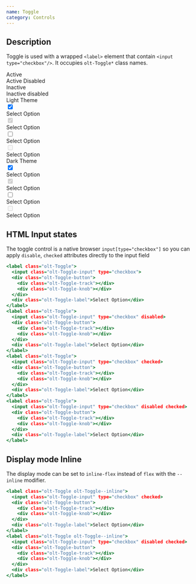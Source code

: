```yaml
---
name: Toggle
category: Controls
---
```


## Description

Toggle is used with a wrapped `<label>` element that contain
`<input type="checkbox"/>`. It occupies `olt-Toggle*` class names.

<div class="olt-Grid olt-u-marginTop4 olt-u-marginBottom6">
   <div class="olt-Grid-item olt-Grid-item--3">
     <div class="demo-spacer-small"></div>
     <div>
       <div class="demo-label">
         Active
       </div>
       <div class="demo-label">
         Active Disabled
       </div>
       <div class="demo-label">
         Inactive
       </div>
       <div class="demo-label">
         Inactive disabled
       </div>
     </div>
   </div>
   <div class="olt-Grid-item olt-Grid-item--7">
     <div class="olt-Grid">
       <div class="olt-Grid-item olt-Grid-item--4">
         <div class="demo-title">Light Theme</div>
         <div class="demo-subtitle-small"></div>
         <div class="olt-Card">
           <div class="olt-Card-content">
             <div class="demo-content">
              <label class="olt-Toggle">
                <input class="olt-Toggle-input" type="checkbox" checked>
                <div class="olt-Toggle-button">
                  <div class="olt-Toggle-track"></div>
                  <div class="olt-Toggle-knob"></div>
                </div>
                <div class="olt-Toggle-label">Select Option</div>
              </label>
             </div>
             <div class="demo-content">
               <label class="olt-Toggle">
                <input class="olt-Toggle-input" type="checkbox" disabled checked>
                <div class="olt-Toggle-button">
                  <div class="olt-Toggle-track"></div>
                  <div class="olt-Toggle-knob"></div>
                </div>
                <div class="olt-Toggle-label">Select Option</div>
              </label>
             </div>
             <div class="demo-content">
               <label class="olt-Toggle olt-Toggle--secondary">
                <input class="olt-Toggle-input" type="checkbox">
                <div class="olt-Toggle-button">
                  <div class="olt-Toggle-track"></div>
                  <div class="olt-Toggle-knob"></div>
                </div>
                <div class="olt-Toggle-label">Select Option</div>
              </label>
             </div>
             <div class="demo-content">
               <label class="olt-Toggle olt-Toggle--secondary">
                <input class="olt-Toggle-input" type="checkbox" disabled>
                <div class="olt-Toggle-button">
                  <div class="olt-Toggle-track"></div>
                  <div class="olt-Toggle-knob"></div>
                </div>
                <div class="olt-Toggle-label">Select Option</div>
              </label>
             </div>
           </div>
         </div>
       </div>
       <div class="olt-Grid-item olt-Grid-item--4">
         <div class="demo-title">Dark Theme</div>
         <div class="demo-subtitle-small"></div>
         <div class="olt-Card olt-Card--dark olt-Theme-dark">
           <div class="olt-Card-content">
             <div class="demo-content">
              <label class="olt-Toggle">
                <input class="olt-Toggle-input" type="checkbox" checked>
                <div class="olt-Toggle-button">
                  <div class="olt-Toggle-track"></div>
                  <div class="olt-Toggle-knob"></div>
                </div>
                <div class="olt-Toggle-label">Select Option</div>
              </label>
             </div>
             <div class="demo-content">
               <label class="olt-Toggle">
                <input class="olt-Toggle-input" type="checkbox" disabled checked>
                <div class="olt-Toggle-button">
                  <div class="olt-Toggle-track"></div>
                  <div class="olt-Toggle-knob"></div>
                </div>
                <div class="olt-Toggle-label">Select Option</div>
              </label>
             </div>
             <div class="demo-content">
               <label class="olt-Toggle olt-Toggle--secondary">
                <input class="olt-Toggle-input" type="checkbox">
                <div class="olt-Toggle-button">
                  <div class="olt-Toggle-track"></div>
                  <div class="olt-Toggle-knob"></div>
                </div>
                <div class="olt-Toggle-label">Select Option</div>
              </label>
             </div>
             <div class="demo-content">
               <label class="olt-Toggle olt-Toggle--secondary">
                <input class="olt-Toggle-input" type="checkbox" disabled>
                <div class="olt-Toggle-button">
                  <div class="olt-Toggle-track"></div>
                  <div class="olt-Toggle-knob"></div>
                </div>
                <div class="olt-Toggle-label">Select Option</div>
              </label>
             </div>
           </div>
         </div>
       </div>
     </div>
   </div>
 </div>

## HTML Input states

The toggle control is a native browser `input[type="checkbox"]` so you can
apply `disable`, `checked` attributes directly to the input field

```states.html
<label class="olt-Toggle">
  <input class="olt-Toggle-input" type="checkbox">
  <div class="olt-Toggle-button">
    <div class="olt-Toggle-track"></div>
    <div class="olt-Toggle-knob"></div>
  </div>
  <div class="olt-Toggle-label">Select Option</div>
</label>
<label class="olt-Toggle">
  <input class="olt-Toggle-input" type="checkbox" disabled>
  <div class="olt-Toggle-button">
    <div class="olt-Toggle-track"></div>
    <div class="olt-Toggle-knob"></div>
  </div>
  <div class="olt-Toggle-label">Select Option</div>
</label>
<label class="olt-Toggle">
  <input class="olt-Toggle-input" type="checkbox" checked>
  <div class="olt-Toggle-button">
    <div class="olt-Toggle-track"></div>
    <div class="olt-Toggle-knob"></div>
  </div>
  <div class="olt-Toggle-label">Select Option</div>
</label>
<label class="olt-Toggle">
  <input class="olt-Toggle-input" type="checkbox" disabled checked>
  <div class="olt-Toggle-button">
    <div class="olt-Toggle-track"></div>
    <div class="olt-Toggle-knob"></div>
  </div>
  <div class="olt-Toggle-label">Select Option</div>
</label>
```

## Display mode Inline

The display mode can be set to `inline-flex` instead of `flex` with the `--inline` modifier.

```inline.html
<label class="olt-Toggle olt-Toggle--inline">
  <input class="olt-Toggle-input" type="checkbox" checked>
  <div class="olt-Toggle-button">
    <div class="olt-Toggle-track"></div>
    <div class="olt-Toggle-knob"></div>
  </div>
  <div class="olt-Toggle-label">Select Option</div>
</label>
<label class="olt-Toggle olt-Toggle--inline">
  <input class="olt-Toggle-input" type="checkbox" disabled checked>
  <div class="olt-Toggle-button">
    <div class="olt-Toggle-track"></div>
    <div class="olt-Toggle-knob"></div>
  </div>
  <div class="olt-Toggle-label">Select Option</div>
</label>
```